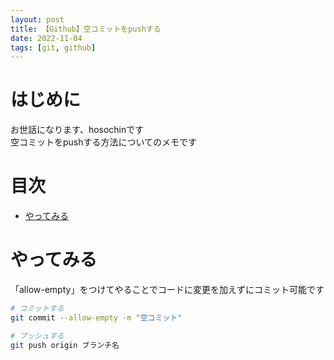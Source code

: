 ```yaml
---
layout: post
title: 【Github】空コミットをpushする
date: 2022-11-04
tags: [git, github]
---
```


# はじめに

お世話になります、hosochinです  
空コミットをpushする方法についてのメモです

# 目次

- [やってみる](#やってみる)

# やってみる

「allow-empty」をつけてやることでコードに変更を加えずにコミット可能です

```bash
# コミットする
git commit --allow-empty -m "空コミット"

# プッシュする
git push origin ブランチ名
```

